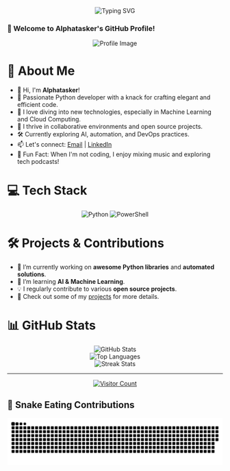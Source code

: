 <!-- Animated Typing Effect -->
<div align="center">
  <img src="https://readme-typing-svg.herokuapp.com/?lines=Python+Developer;Open-Source+Enthusiast;Tech+Innovator;Always+Learning;Code+Wizard;Problem+Solver&center=true&width=600&height=50&color=F76C6C&vCenter=true&size=22" alt="Typing SVG" />
</div>

### **🌟 Welcome to Alphatasker's GitHub Profile!**  

<div align="center">
  <img src="https://github.com/user-attachments/assets/8fa18f2c-c23f-4f14-93ff-39f6b2cfce8b" alt="Profile Image" width="200"/>
</div>

# 💫 About Me
- 👋 Hi, I'm **Alphatasker**!
- 🐍 Passionate Python developer with a knack for crafting elegant and efficient code.
- 🚀 I love diving into new technologies, especially in Machine Learning and Cloud Computing.
- 🎯 I thrive in collaborative environments and open source projects.
- 🛠️ Currently exploring AI, automation, and DevOps practices.
- 📫 Let's connect: [Email](mailto:your.email@example.com) | [LinkedIn](https://www.linkedin.com/in/your-profile)
- 🎵 Fun Fact: When I'm not coding, I enjoy mixing music and exploring tech podcasts!

# 💻 Tech Stack
<div align="center">
  <img src="https://img.shields.io/badge/Python-3776AB?style=for-the-badge&logo=python&logoColor=white" alt="Python"/>
  <img src="https://img.shields.io/badge/PowerShell-5391FE?style=for-the-badge&logo=powershell&logoColor=white" alt="PowerShell"/>
</div>



# 🛠️ Projects & Contributions
- 🔭 I’m currently working on **awesome Python libraries** and **automated solutions**.
- 🌱 I’m learning **AI & Machine Learning**.
- 💡 I regularly contribute to various **open source projects**.
- 🔗 Check out some of my [projects](https://github.com/alphatasker?tab=repositories) for more details.

# 📊 GitHub Stats
<div align="center">
  <img src="https://github-readme-stats.vercel.app/api?username=alphatasker&theme=dark&hide_border=false&include_all_commits=false&count_private=false" alt="GitHub Stats"/>
  <br/>
  <img src="https://github-readme-stats.vercel.app/api/top-langs/?username=alphatasker&theme=dark&hide_border=false&include_all_commits=false&count_private=false&layout=compact" alt="Top Languages"/>
  <br/>
  <img src="https://nirzak-streak-stats.vercel.app/?user=alphatasker&theme=dark&hide_border=false" alt="Streak Stats"/>
</div>

---
<div align="center">
  <a href="https://visitcount.itsvg.in">
    <img src="https://visitcount.itsvg.in/api?id=alphatasker&icon=0&color=0" alt="Visitor Count"/>
  </a>
</div>

## 🐍 Snake Eating Contributions
<div align="center">
  <img src="https://github.com/alphatasker/alphatasker/blob/output/github-snake-dark.svg" alt="Snake Animation"/>
</div>

